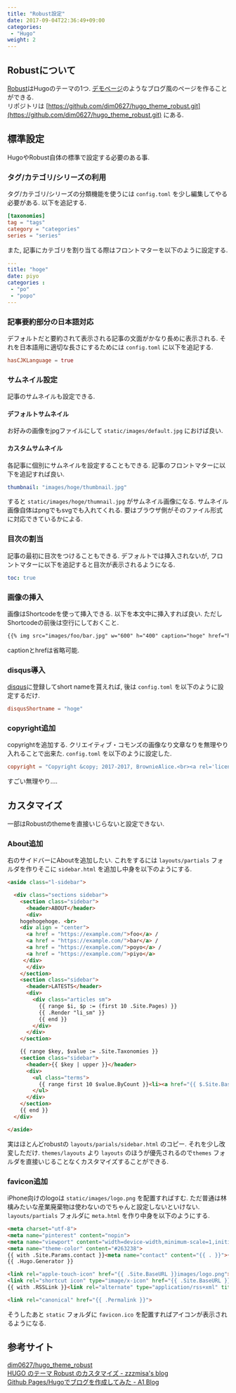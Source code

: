 ```yaml
---
title: "Robust設定"
date: 2017-09-04T22:36:49+09:00
categories:
 - "Hugo"
weight: 2
---
```


## Robustについて
[Robust](https://themes.gohugo.io/robust/)はHugoのテーマの1つ. [デモページ](https://themes.gohugo.io/theme/robust/)のようなブログ風のページを作ることができる.  
リポジトリは [https://github.com/dim0627/hugo_theme_robust.git](https://github.com/dim0627/hugo_theme_robust.git) にある.

## 標準設定
HugoやRobust自体の標準で設定する必要のある事.

### タグ/カテゴリ/シリーズの利用
タグ/カテゴリ/シリーズの分類機能を使うには `config.toml` を少し編集してやる必要がある. 以下を追記する.

```toml
[taxonomies]
tag = "tags"
category = "categories"
series = "series"
```

また, 記事にカテゴリを割り当てる際はフロントマターを以下のように設定する.

```yaml
---
title: "hoge"
date: piyo
categories :
 - "po"
 - "popo"
---
```

### 記事要約部分の日本語対応
デフォルトだと要約されて表示される記事の文面がかなり長めに表示される. それを日本語用に適切な長さにするためには `config.toml` に以下を追記する.

```toml
hasCJKLanguage = true
```

### サムネイル設定
記事のサムネイルも設定できる.

#### デフォルトサムネイル
お好みの画像をjpgファイルにして `static/images/default.jpg` におけば良い.

#### カスタムサムネイル
各記事に個別にサムネイルを設定することもできる. 記事のフロントマターに以下を追記すれば良い.

```yaml
thumbnail: "images/hoge/thumbnail.jpg"
```

すると `static/images/hoge/thumnail.jpg` がサムネイル画像になる. サムネイル画像自体はpngでもsvgでも入れてくれる. 要はブラウザ側がそのファイル形式に対応できているかによる.

### 目次の割当
記事の最初に目次をつけることもできる. デフォルトでは挿入されないが, フロントマターに以下を追記すると目次が表示されるようになる.

```yaml
toc: true
```

### 画像の挿入
画像はShortcodeを使って挿入できる. 以下を本文中に挿入すれば良い. ただしShortcodeの前後は空行にしておくこと.

```markdown
{{% img src="images/foo/bar.jpg" w="600" h="400" caption="hoge" href="https://example.com" %}}
```

captionとhrefは省略可能.

### disqus導入
[disqus](https://disqus.com/)に登録してshort nameを貰えれば, 後は `config.toml` を以下のように設定するだけ.

```toml
disqusShortname = "hoge"
```

### copyright追加
copyrightを追加する. クリエイティブ・コモンズの画像なり文章なりを無理やり入れることで出来た. `config.toml` を以下のように設定した.

```toml
copyright = "Copyright &copy; 2017-2017, BrownieAlice.<br><a rel='license' href='http://creativecommons.org/licenses/by-sa/4.0/'><img alt='クリエイティブ・コモンズ・ライセンス' style='border-width:0' src='https://i.creativecommons.org/l/by-sa/4.0/80x15.png' /></a><br>このサイトのテキストは原則として <a rel='license' href='http://creativecommons.org/licenses/by-sa/4.0/'>クリエイティブ・コモンズ 表示 - 継承 4.0 国際 ライセンス</a> の下に提供されています."
```

すごい無理やり….

## カスタマイズ
一部はRobustのthemeを直接いじらないと設定できない.

### About追加
右のサイドバーにAboutを追加したい. これをするには `layouts/partials` フォルダを作りそこに `sidebar.html` を追加し中身を以下のようにする.

```html
<aside class="l-sidebar">

  <div class="sections sidebar">
    <section class="sidebar">
      <header>ABOUT</header>
      <div>
	hogehogehoge. <br>
	<div align = "center">
	  <a href = "https://example.com/">foo</a> / 
	  <a href = "https://example.com/">bar</a> / 
	  <a href = "https://example.com/">poyo</a> / 
	  <a href = "https://example.com/">piyo</a>
	 </div>
      </div>
    </section>
    <section class="sidebar">
      <header>LATESTS</header>
      <div>
        <div class="articles sm">
          {{ range $i, $p := (first 10 .Site.Pages) }}
          {{ .Render "li_sm" }}
          {{ end }}
        </div>
      </div>
    </section>

    {{ range $key, $value := .Site.Taxonomies }}
    <section class="sidebar">
      <header>{{ $key | upper }}</header>
      <div>
        <ul class="terms">
          {{ range first 10 $value.ByCount }}<li><a href="{{ $.Site.BaseURL}}{{ $key }}/{{ .Name | urlize }}">{{ .Name }}</a></li>{{ end }}
        </ul>
      </div>
    </section>
    {{ end }}
  </div>

</aside>
```

実はほとんどrobustの `layouts/parials/sidebar.html` のコピー. それを少し改変しただけ. `themes/layouts` より `layouts` のほうが優先されるので`themes` フォルダを直接いじることなくカスタマイズすることができる.

### favicon追加
iPhone向けのlogoは `static/images/logo.png` を配置すればすむ. ただ普通は林檎みたいな産業廃棄物は使わないのでちゃんと設定しないといけない.  
`layouts/partials` フォルダに `meta.html` を作り中身を以下のようにする.

```html
<meta charset="utf-8">
<meta name="pinterest" content="nopin">
<meta name="viewport" content="width=device-width,minimum-scale=1,initial-scale=1">
<meta name="theme-color" content="#263238">
{{ with .Site.Params.contact }}<meta name="contact" content="{{ . }}">{{ end }}
{{ .Hugo.Generator }}

<link rel="apple-touch-icon" href="{{ .Site.BaseURL }}images/logo.png">
<link rel="shortcut icon" type="image/x-icon" href="{{ .Site.BaseURL }}favicon.ico">
{{ with .RSSLink }}<link rel="alternate" type="application/rss+xml" title="RSS" href="{{ . }}">{{ end }}

<link rel="canonical" href="{{ .Permalink }}">
```

そうしたあと `static` フォルダに `favicon.ico` を配置すればアイコンが表示されるようになる.

## 参考サイト
[dim0627/hugo_theme_robust](https://github.com/dim0627/hugo_theme_robust)  
[HUGO のテーマ Robust のカスタマイズ - zzzmisa&#39;s blog](http://blog.zzzmisa.com/customize_hugo_theme/)  
[Github Pages/Hugoでブログを作成してみた - A1 Blog](https://gyoza.beer/post/2017-05-14-start-blog-with-hugo/)  
